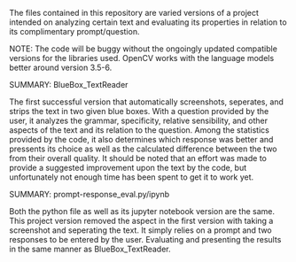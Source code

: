 The files contained in this repository are varied versions of a project 
intended on analyzing certain text and evaluating its properties in relation 
to its complimentary prompt/question.

NOTE: The code will be buggy without the ongoingly updated compatible versions
for the libraries used. OpenCV works with the language models better around version
3.5-6.

SUMMARY: BlueBox_TextReader

The first successful version that automatically screenshots, seperates, and strips the text 
in two given blue boxes. With a question provided by the user, it analyzes the grammar, 
specificity, relative sensibility, and other aspects of the text and its relation to the 
question. Among the statistics provided by the code, it also determines which response was 
better and pressents its choice as well as the calculated difference between the two from 
their overall quality. It should be noted that an effort was made to provide a suggested 
improvement upon the text by the code, but unfortunately not enough time has been spent to 
get it to work yet.

SUMMARY: prompt-response_eval.py/ipynb

Both the python file as well as its jupyter notebook version are the
same. This project version removed the aspect in the first version with taking a screenshot
and seperating the text. It simply relies on a prompt and two responses to be entered by the
user. Evaluating and presenting the results in the same manner as BlueBox_TextReader.
